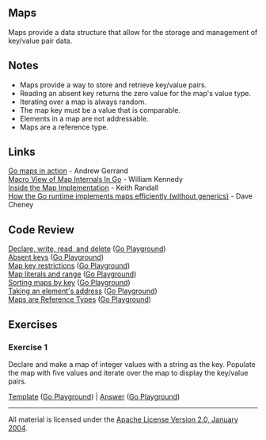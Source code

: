 ## Maps

Maps provide a data structure that allow for the storage and management of key/value pair data.

## Notes

* Maps provide a way to store and retrieve key/value pairs.
* Reading an absent key returns the zero value for the map's value type.
* Iterating over a map is always random.
* The map key must be a value that is comparable.
* Elements in a map are not addressable.
* Maps are a reference type.

## Links

[Go maps in action](https://blog.golang.org/go-maps-in-action) - Andrew Gerrand    
[Macro View of Map Internals In Go](https://www.ardanlabs.com/blog/2013/12/macro-view-of-map-internals-in-go.html) - William Kennedy    
[Inside the Map Implementation](https://www.youtube.com/watch?v=Tl7mi9QmLns) - Keith Randall    
[How the Go runtime implements maps efficiently (without generics)](https://dave.cheney.net/2018/05/29/how-the-go-runtime-implements-maps-efficiently-without-generics) - Dave Cheney    

## Code Review

[Declare, write, read, and delete](example1/example1.go) ([Go Playground](https://play.golang.org/p/3w6zgywPD3w))  
[Absent keys](example2/example2.go) ([Go Playground](https://play.golang.org/p/5KHMfmL2SyA))  
[Map key restrictions](example3/example3.go) ([Go Playground](https://play.golang.org/p/lfl967ocaKv))  
[Map literals and range](example4/example4.go) ([Go Playground](https://play.golang.org/p/0KFlxby2a0z))  
[Sorting maps by key](example5/example5.go) ([Go Playground](https://play.golang.org/p/XADXCQqn2pJ))  
[Taking an element's address](example6/example6.go) ([Go Playground](https://play.golang.org/p/4phv1S1wZWh))  
[Maps are Reference Types](example7/example7.go) ([Go Playground](https://play.golang.org/p/7jEDn1yhg5v))  

## Exercises

### Exercise 1

Declare and make a map of integer values with a string as the key. Populate the map with five values and iterate over the map to display the key/value pairs.

[Template](exercises/template1/template1.go) ([Go Playground](https://play.golang.org/p/FjQuvFWPz6m)) | 
[Answer](exercises/exercise1/exercise1.go) ([Go Playground](https://play.golang.org/p/KErzw53nM8A))
___
All material is licensed under the [Apache License Version 2.0, January 2004](http://www.apache.org/licenses/LICENSE-2.0).

